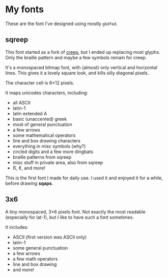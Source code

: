 My fonts
========

These are the font I've designed using mostly `gbdfed`.

sqreep
------

This font started as a fork of [creep], but I ended up replacing most glyphs.
Only the braille pattern and maybe a few symbols remain for creep.

It's a monospaced bitmap font, with (almost) only vertical and horizontal lines.
This gives it a lovely square look, and kills silly diagonal pixels.

The character cell is 6×12 pixels.

It maps unicodes characters, including:
- all ASCII
- latin-1
- latin extended A
- basic (unaccented) greek
- most of general punctuation
- a few arrows
- some mathematical operators
- line and box drawing characters
- everything in misc symbols (why?)
- circled digits and a few more dingbats
- braille patterns from sqreep
- misc stuff in private area, also from sqreep
- ẞ, €, and more!

This is the first font I made for daily use.
I used it and enjoyed it for a while, before drawing **sqaps**.

[creep]: https://github.com/romeovs/creep

3x6
---

A tiny monospaced, 3×6 pixels font.
Not exactly the most readable (especially for lat-1), but I like to have such a font sometimes.

It includes:
- ASCII (first version was ASCII only)
- latin-1
- some general punctuation
- a few arrows
- a few math operators
- line and box drawing
- and more!

